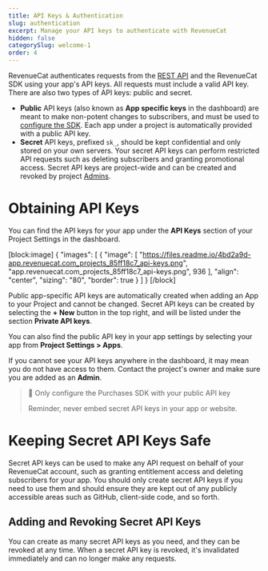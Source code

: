 ```yaml
---
title: API Keys & Authentication
slug: authentication
excerpt: Manage your API keys to authenticate with RevenueCat
hidden: false
categorySlug: welcome-1
order: 4
---
```

RevenueCat authenticates requests from the [REST API](https://docs.revenuecat.com/reference) and the RevenueCat SDK using your app's API keys. All requests must include a valid API key. There are also two types of API keys: public and secret.

- **Public** API keys (also known as **App specific keys** in the dashboard) are meant to make non-potent changes to subscribers, and must be used to [configure the SDK](doc:configuring-sdk). Each app under a project is automatically provided with a public API key.
- **Secret** API keys, prefixed `sk_`, should be kept confidential and only stored on your own servers. Your secret API keys can perform restricted API requests such as deleting subscribers and granting promotional access. Secret API keys are project-wide and can be created and revoked by project [Admins](doc:collaborators). 

# Obtaining API Keys

You can find the API keys for your app under the **API Keys** section of your Project Settings in the dashboard. 

[block:image]
{
  "images": [
    {
      "image": [
        "https://files.readme.io/4bd2a9d-app.revenuecat.com_projects_85ff18c7_api-keys.png",
        "app.revenuecat.com_projects_85ff18c7_api-keys.png",
        936
      ],
      "align": "center",
      "sizing": "80",
      "border": true
    }
  ]
}
[/block]



Public app-specific API keys are automatically created when adding an App to your Project and cannot be changed. Secret API keys can be created by selecting the **+ New** button in the top right, and will be listed under the section **Private API keys**. 

You can also find the public API key in your app settings by selecting your app from **Project Settings > Apps**.

If you cannot see your API keys anywhere in the dashboard, it may mean you do not have access to them. Contact the project's owner and make sure you are added as an **Admin**.

> 🚧 Only configure the Purchases SDK with your public API key
> 
> Reminder, never embed secret API keys in your app or website.

# Keeping Secret API Keys Safe

Secret API keys can be used to make any API request on behalf of your RevenueCat account, such as granting entitlement access and deleting subscribers for your app. You should only create secret API keys if you need to use them and should ensure they are kept out of any publicly accessible areas such as GitHub, client-side code, and so forth.

## Adding and Revoking Secret API Keys

You can create as many secret API keys as you need, and they can be revoked at any time. When a secret API key is revoked, it's invalidated immediately and can no longer make any requests.